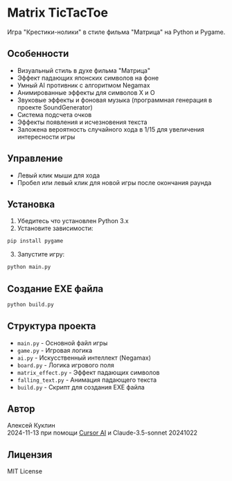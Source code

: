 # Matrix TicTacToe

Игра "Крестики-нолики" в стиле фильма "Матрица" на Python и Pygame.

## Особенности
- Визуальный стиль в духе фильма "Матрица"
- Эффект падающих японских символов на фоне
- Умный AI противник с алгоритмом Negamax
- Анимированные эффекты для символов X и O
- Звуковые эффекты и фоновая музыка (программная генерация в проекте SoundGenerator)
- Система подсчета очков
- Эффекты появления и исчезновения текста
- Заложена вероятность случайного хода в 1/15 для увеличения интересности игры

## Управление
- Левый клик мыши для хода
- Пробел или левый клик для новой игры после окончания раунда

## Установка
1. Убедитесь что установлен Python 3.x
2. Установите зависимости:
``` bash
pip install pygame
```

3. Запустите игру:
``` bash
python main.py
```

## Создание EXE файла
``` bash
python build.py
```

## Структура проекта
- `main.py` - Основной файл игры
- `game.py` - Игровая логика
- `ai.py` - Искусственный интеллект (Negamax)
- `board.py` - Логика игрового поля
- `matrix_effect.py` - Эффект падающих символов
- `falling_text.py` - Анимация падающего текста
- `build.py` - Скрипт для создания EXE файла

## Автор
Алексей Куклин  
2024-11-13 при помощи [Cursor AI](https://www.cursor.com/) и Claude-3.5-sonnet 20241022

## Лицензия
MIT License
